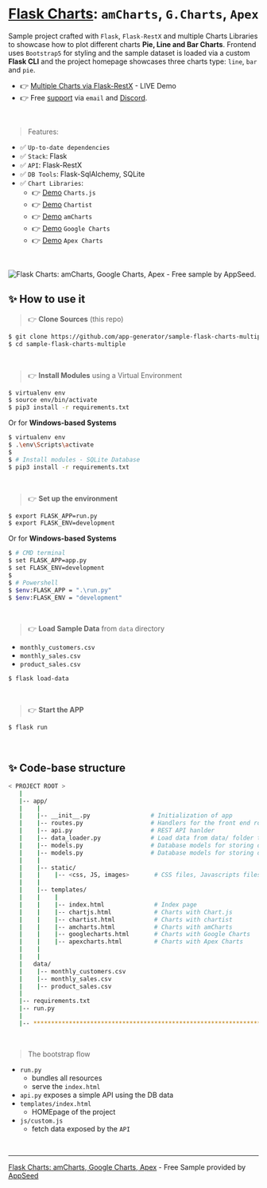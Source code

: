 # [Flask Charts](https://blog.appseed.us/flask-sample-amcharts-googlecharts-apexcharts/): `amCharts`, `G.Charts`, `Apex`

Sample project crafted with `Flask`, `Flask-RestX` and multiple Charts Libraries to showcase how to plot different charts **Pie, Line and Bar Charts**. 
Frontend uses `Bootstrap5` for styling and the sample dataset is loaded via a custom **Flask CLI** and the project homepage showcases three charts type: `line`, `bar` and `pie`. 

- 👉 [Multiple Charts via Flask-RestX](https://sample-flask-charts-multiple.appseed-srv1.com/) - LIVE Demo
- 👉 Free [support](https://appseed.us/support) via `email` and [Discord](https://discord.gg/fZC6hup).

<br />

> Features:

- ✅ `Up-to-date dependencies`
- ✅ `Stack`: Flask
- ✅ `API`: Flask-RestX
- ✅ `DB Tools`: Flask-SqlAlchemy, SQLite
- ✅ `Chart Libraries`: 
  - 👉 [Demo](https://sample-flask-charts-multiple.appseed-srv1.com/charjs) `Charts.js`
  - 👉 [Demo](https://sample-flask-charts-multiple.appseed-srv1.com/chartist) `Chartist`
  - 👉 [Demo](https://sample-flask-charts-multiple.appseed-srv1.com/amcharts) `amCharts`
  - 👉 [Demo](https://sample-flask-charts-multiple.appseed-srv1.com/googlecharts) `Google Charts`
  - 👉 [Demo](https://sample-flask-charts-multiple.appseed-srv1.com/apexcharts) `Apex Charts`

<br />

![Flask Charts: amCharts, Google Charts, Apex - Free sample by AppSeed.](https://user-images.githubusercontent.com/51070104/166502667-5a91b6a9-f73b-4d73-be4e-85b8462265ee.gif)


## ✨ How to use it

> 👉 **Clone Sources** (this repo)

```bash
$ git clone https://github.com/app-generator/sample-flask-charts-multiple.git
$ cd sample-flask-charts-multiple
```

<br />

> 👉 **Install Modules** using a Virtual Environment

```bash
$ virtualenv env
$ source env/bin/activate
$ pip3 install -r requirements.txt
```

Or for **Windows-based Systems**

```bash
$ virtualenv env
$ .\env\Scripts\activate
$
$ # Install modules - SQLite Database
$ pip3 install -r requirements.txt
```

<br />

> 👉 **Set up the environment**

```bash
$ export FLASK_APP=run.py
$ export FLASK_ENV=development
```

Or for **Windows-based Systems**

```bash
$ # CMD terminal
$ set FLASK_APP=app.py
$ set FLASK_ENV=development
$
$ # Powershell
$ $env:FLASK_APP = ".\run.py"
$ $env:FLASK_ENV = "development"
```

<br />

> 👉 **Load Sample Data** from `data` directory

- `monthly_customers.csv`
- `monthly_sales.csv`
- `product_sales.csv`

```bash
$ flask load-data 
```

<br />

> 👉 **Start the APP**

```bash
$ flask run 
```

<br />

## ✨ Code-base structure

```bash
< PROJECT ROOT >
   |
   |-- app/
   |    |
   |    |-- __init__.py                 # Initialization of app
   |    |-- routes.py                   # Handlers for the front end routes
   |    |-- api.py                      # REST API hanlder
   |    |-- data_loader.py              # Load data from data/ folder to sqlite database
   |    |-- models.py                   # Database models for storing data
   |    |-- models.py                   # Database models for storing data
   |    |
   |    |-- static/
   |    |    |-- <css, JS, images>       # CSS files, Javascripts files
   |    |
   |    |-- templates/
   |    |    |
   |    |    |-- index.html              # Index page
   |    |    |-- chartjs.html            # Charts with Chart.js
   |    |    |-- chartist.html           # Charts with chartist
   |    |    |-- amcharts.html           # Charts with amCharts
   |    |    |-- googlecharts.html       # Charts with Google Charts
   |    |    |-- apexcharts.html         # Charts with Apex Charts
   |    |    
   |    |
   |   data/
   |    |-- monthly_customers.csv
   |    |-- monthly_sales.csv
   |    |-- product_sales.csv
   |
   |-- requirements.txt
   |-- run.py
   |
   |-- ************************************************************************
```

<br />

> The bootstrap flow

- `run.py` 
  - bundles all resources
  - serve the `index.html`
- `api.py` exposes a simple API using the DB data 
- `templates/index.html`
  - HOMEpage of the project
- `js/custom.js`
  - fetch data exposed by the `API`

<br />

---
[Flask Charts: amCharts, Google Charts, Apex](https://blog.appseed.us/flask-sample-amcharts-googlecharts-apexcharts/) - Free Sample provided by [AppSeed](https://appseed.us)

